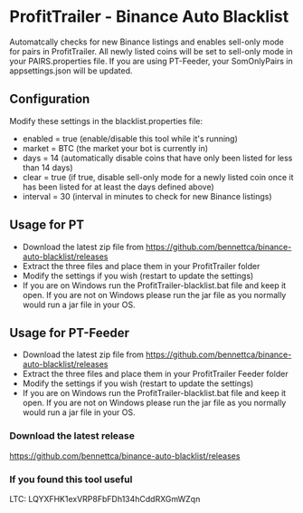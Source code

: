 # ProfitTrailer - Binance Auto Blacklist

Automatcally checks for new Binance listings and enables sell-only mode for pairs in ProfitTrailer.
All newly listed coins will be set to sell-only mode in your PAIRS.properties file. If you are
using PT-Feeder, your SomOnlyPairs in appsettings.json will be updated.

## Configuration
Modify these settings in the blacklist.properties file:
* enabled = true (enable/disable this tool while it's running)
* market = BTC (the market your bot is currently in)
* days = 14 (automatically disable coins that have only been listed for less than 14 days)
* clear = true (if true, disable sell-only mode for a newly listed coin once it has been listed for at least the days defined above)
* interval = 30 (interval in minutes to check for new Binance listings)

## Usage for PT
* Download the latest zip file from https://github.com/bennettca/binance-auto-blacklist/releases
* Extract the three files and place them in your ProfitTrailer folder
* Modify the settings if you wish (restart to update the settings)
* If you are on Windows run the ProfitTrailer-blacklist.bat file and keep it open. If you are not on Windows please run the jar file as you normally would run a jar file in your OS.

## Usage for PT-Feeder
* Download the latest zip file from https://github.com/bennettca/binance-auto-blacklist/releases
* Extract the three files and place them in your ProfitTrailer Feeder folder
* Modify the settings if you wish (restart to update the settings)
* If you are on Windows run the ProfitTrailer-blacklist.bat file and keep it open. If you are not on Windows please run the jar file as you normally would run a jar file in your OS.

### Download the latest release
https://github.com/bennettca/binance-auto-blacklist/releases

### If you found this tool useful
LTC: LQYXFHK1exVRP8FbFDh134hCddRXGmWZqn
